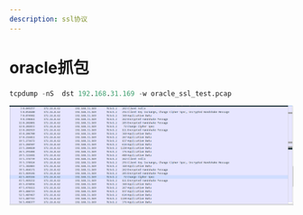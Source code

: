 ```yaml
---
description: ssl协议
---
```


# oracle抓包

```sql
tcpdump -nS  dst 192.168.31.169 -w oracle_ssl_test.pcap

```

![](../.gitbook/assets/tcp_dump_oracle.png)

